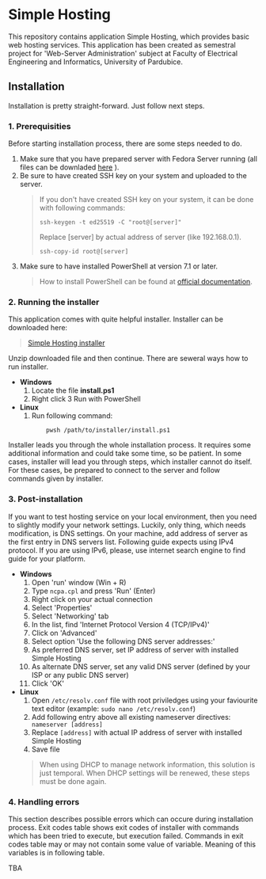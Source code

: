 # Simple Hosting
This repository contains application Simple Hosting, which provides basic web hosting services. This application has been created as semestral project for 'Web-Server Administration' subject at Faculty of Electrical Engineering and Informatics, University of Pardubice.

## Installation
Installation is pretty straight-forward. Just follow next steps.

### 1. Prerequisities
Before starting installation process, there are some steps needed to do.
1. Make sure that you have prepared server with Fedora Server running (all files can be downladed [here](https://fedoraproject.org/server/download]) ).
2. Be sure to have created SSH key on your system and uploaded to the server.
    > If you don't have created SSH key on your system, it can be done with following commands:
    >```
    > ssh-keygen -t ed25519 -C "root@[server]"
    >```
    > Replace [server] by actual address of server (like 192.168.0.1).
    >```
    >ssh-copy-id root@[server]
    >```
3. Make sure to have installed PowerShell at version 7.1 or later.
    > How to install PowerShell can be found at [official documentation](https://learn.microsoft.com/en-us/powershell/scripting/install/installing-powershell?view=powershell-7.4).
### 2. Running the installer
This application comes with quite helpful installer. Installer can be downloaded here:
> [Simple Hosting installer](https://github.com/byte98/upce-bspwe-hosting-installer/releases/latest/download/sh_installer.zip)

Unzip downloaded file and then continue. There are seweral ways how to run installer.

- **Windows**
    1. Locate the file **install.ps1**
    2. Right click
    3 Run with PowerShell
- **Linux**
    1. Run following command:
        ```
            pwsh /path/to/installer/install.ps1
        ```
Installer leads you through the whole installation process. It requires some additional information and could take some time, so be patient. In some cases, installer will lead you through steps, which installer cannot do itself. For these cases, be prepared to connect to the server and follow commands given by installer.

### 3. Post-installation
If you want to test hosting service on your local environment, then you need to slightly modify your network settings. Luckily, only thing, which needs modification, is DNS settings. On your machine, add address of server as the first entry in DNS servers list. Following guide expects using IPv4 protocol. If you are using IPv6, please, use internet search engine to find guide for your platform.
- **Windows**
    1. Open 'run' window (Win + R)
    2. Type ```ncpa.cpl``` and press 'Run' (Enter)
    3. Right click on your actual connection
    4. Select 'Properties'
    5. Select 'Networking' tab
    6. In the list, find 'Internet Protocol Version 4 (TCP/IPv4)'
    7. Click on 'Advanced'
    8. Select option 'Use the following DNS server addresses:'
    9. As preferred DNS server, set IP address of server with installed Simple Hosting
    10. As alternate DNS server, set any valid DNS server (defined by your ISP or any public DNS server)
    11. Click 'OK'
- **Linux**
    1. Open ```/etc/resolv.conf``` file with root priviledges using your faviourite text editor (example: ```sudo nano /etc/resolv.conf```)
    2. Add following entry above all existing nameserver directives:
        ``` nameserver [address]```
    3. Replace ```[address]``` with actual IP address of server with installed Simple Hosting
    4. Save file
    >
    > When using DHCP to manage network information, this solution is just temporal. When DHCP settings will be renewed, these steps must be done again.
    >

### 4. Handling errors
This section describes possible errors which can occure during installation process. Exit codes table shows exit codes of installer with commands which has been tried to execute, but execution failed.
Commands in exit codes table may or may not contain some value of variable. Meaning of this variables is in following table.

TBA

